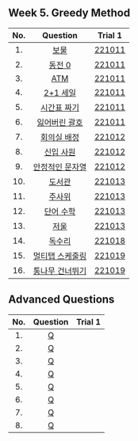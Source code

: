## Week 5. Greedy Method
|No.  |Question|Trial 1|
|:---:|:------:|:-----:|
|1.  |[보물](https://www.acmicpc.net/problem/1026)| [221011](https://github.com/JoonHyeok-hozy-Kim/algorithm_study/blob/main/BaekJoon/Solutions/Week5/Sol_A_221011_1026.py) |
|2.  |[동전 0](https://www.acmicpc.net/problem/11047)| [221011](https://github.com/JoonHyeok-hozy-Kim/algorithm_study/blob/main/BaekJoon/Solutions/Week5/Sol_B_221011_11047.py) |
|3.  |[ATM](https://www.acmicpc.net/problem/11399)| [221011](https://github.com/JoonHyeok-hozy-Kim/algorithm_study/blob/main/BaekJoon/Solutions/Week5/Sol_C_221011_11399.py) |
|4.  |[2+1 세일](https://www.acmicpc.net/problem/11508)| [221011](https://github.com/JoonHyeok-hozy-Kim/algorithm_study/blob/main/BaekJoon/Solutions/Week5/Sol_D_221011_11508.py) |
|5.  |[시간표 짜기](https://www.acmicpc.net/problem/14569)| [221011](https://github.com/JoonHyeok-hozy-Kim/algorithm_study/blob/main/BaekJoon/Solutions/Week5/Sol_E_221011_14569.py) |
|6.  |[잃어버린 괄호](https://www.acmicpc.net/problem/1541)| [221011](https://github.com/JoonHyeok-hozy-Kim/algorithm_study/blob/main/BaekJoon/Solutions/Week5/Sol_F_221011_1541.py) |
|7.  |[회의실 배정](https://www.acmicpc.net/problem/1931)| [221012](https://github.com/JoonHyeok-hozy-Kim/algorithm_study/blob/main/BaekJoon/Solutions/Week5/Sol_G_221012_1931_cheated.py) |
|8.  |[신입 사원](https://www.acmicpc.net/problem/1946)| [221012](https://github.com/JoonHyeok-hozy-Kim/algorithm_study/blob/main/BaekJoon/Solutions/Week5/Sol_H_221012_1946_cheated.py) |
|9.  |[안정적인 문자열](https://www.acmicpc.net/problem/4889)| [221012](https://github.com/JoonHyeok-hozy-Kim/algorithm_study/blob/main/BaekJoon/Solutions/Week5/Sol_I_221012_4889.py) |
|10. |[도서관](https://www.acmicpc.net/problem/1461)| [221013](https://github.com/JoonHyeok-hozy-Kim/algorithm_study/blob/main/BaekJoon/Solutions/Week5/Sol_J_221013_1461.py) |
|11. |[주사위](https://www.acmicpc.net/problem/1041)| [221013](https://github.com/JoonHyeok-hozy-Kim/algorithm_study/blob/main/BaekJoon/Solutions/Week5/Sol_K_221013_1041.py) |
|12. |[단어 수학](https://www.acmicpc.net/problem/1339)| [221013](https://github.com/JoonHyeok-hozy-Kim/algorithm_study/blob/main/BaekJoon/Solutions/Week5/Sol_L_221013_1339_cheated.py) |
|13. |[저울](https://www.acmicpc.net/problem/2437)| [221013](https://github.com/JoonHyeok-hozy-Kim/algorithm_study/blob/main/BaekJoon/Solutions/Week5/Sol_M_221013_2437.py) |
|14. |[독수리](https://www.acmicpc.net/problem/16238)| [221018](https://github.com/JoonHyeok-hozy-Kim/algorithm_study/blob/main/BaekJoon/Solutions/Week5/Sol_N_221018_16238_cheated.py) |
|15. |[멀티탭 스케줄링](https://www.acmicpc.net/problem/1700)| [221019](https://github.com/JoonHyeok-hozy-Kim/algorithm_study/blob/main/BaekJoon/Solutions/Week5/Sol_O_221019_1700_cheated.py) |
|16. |[통나무 건너뛰기](https://www.acmicpc.net/problem/11497)| [221019](https://github.com/JoonHyeok-hozy-Kim/algorithm_study/blob/main/BaekJoon/Solutions/Week5/Sol_P_221019_11497.py) |

## Advanced Questions
|No.  |Question|Trial 1|
|:---:|:------:|:-----:|
|1. |[Q](https://www.acmicpc.net/problem/1052 )| []()|
|2. |[Q](https://www.acmicpc.net/problem/1744 )| []()|
|3. |[Q](https://www.acmicpc.net/problem/2872 )| []()|
|4. |[Q](https://www.acmicpc.net/problem/7570 )| []()|
|5. |[Q](https://www.acmicpc.net/problem/9009 )| []()|
|6. |[Q](https://www.acmicpc.net/problem/12931)| []()|
|7. |[Q](https://www.acmicpc.net/problem/18310)| []()|
|8. |[Q](https://www.acmicpc.net/problem/25381)| []()|